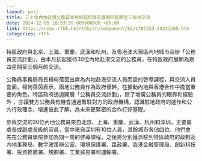 ```yaml
---
layout: post
title: 三十位內地赴港公務員本月初起於政府展開四星期至三個月交流
date: 2024-12-05 16:53:39.000000000 +08:00
link: https://news.rthk.hk/rthk/ch/component/k2/1782253-20241205.htm
categories: rthk
---
```


特區政府與北京、上海、重慶、武漢和杭州，及粵港澳大灣區內地城市合辦「公務員交流計劃」，由本月初起接待30位內地赴港交流的公務員，在特區政府展開為期四星期至三個月的交流。

公務員事務局局長楊何蓓茵出席為內地赴港交流人員而設的啓導課程，與交流人員會面。楊何蓓茵表示，兩地公務員作為政府骨幹，在推動內地與香港合作中擔當重要的角色。特區政府透過開展「公務員交流計劃」，除了增廣公務員的眼界和經驗外 ，亦讓雙方公務員有機會通過暫駐對方的政府機構，認識駐地政府的運作和公共行政理念，增進彼此了解，為未來更緊密的合作打好基礎。

參與交流的30位內地公務員來自北京、上海、重慶、武漢、杭州和深圳，主要屬處長或副處長級的官員，當中來自深圳有10位人員，其餘城市各佔四位。他們會先在公務員學院參加為期一周的啓導課程，之後將分別獲派駐到特區政府的政制及內地事務局、數字政策辦公室、環境保護署、路政署、香港金融管理局、創新科技署、投資推廣署、規劃署、工業貿易署和運輸署。
